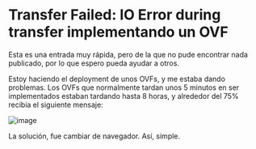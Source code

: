 <h1>Transfer Failed: IO Error during transfer implementando un OVF</h1>

Esta es una entrada muy rápida, pero de la que no pude encontrar nada publicado, por lo que espero pueda ayudar a otros.

Estoy haciendo el deployment de unos OVFs, y me estaba dando problemas. Los OVFs que normalmente tardan unos 5 minutos en ser implementados estaban tardando hasta 8 horas, y alrededor del 75% recibia el siguiente mensaje:

![image](https://user-images.githubusercontent.com/51407995/163222468-27342dd3-de7d-4b28-9803-c1d0a198f947.png)

La solución, fue cambiar de navegador. Así, simple. 
